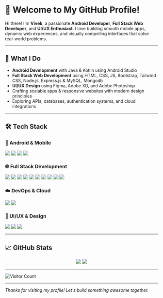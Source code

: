 # 🚀 Welcome to My GitHub Profile!

Hi there! I'm **Vivek**, a passionate **Android Developer**, **Full Stack Web Developer**, and **UI/UX Enthusiast**. I love building smooth mobile apps, dynamic web experiences, and visually compelling interfaces that solve real-world problems.

---

## 💼 What I Do
- **Android Development** with Java & Kotlin using Android Studio  
- **Full Stack Web Development** using HTML, CSS, JS, Bootstrap, Tailwind CSS, Node.js, Express.js & MySQL, Mongodb  
- **UI/UX Design** using Figma, Adobe XD, and Adobe Photoshop  
- Crafting scalable apps & responsive websites with modern design principles  
- Exploring APIs, databases, authentication systems, and cloud integrations  

---

## 🛠️ Tech Stack

### 📱 Android & Mobile
<p align="left">
 <img src="https://img.shields.io/badge/Java-007396?style=for-the-badge&logo=java&logoColor=white" />
 <img src="https://img.shields.io/badge/Kotlin-0095D5?style=for-the-badge&logo=kotlin&logoColor=white" />
 <img src="https://img.shields.io/badge/Android-3DDC84?style=for-the-badge&logo=android&logoColor=white" />
 <img src="https://img.shields.io/badge/Android%20Studio-3DDC84?style=for-the-badge&logo=android-studio&logoColor=white" />
</p>

### 🌐 Full Stack Development
<p align="left">
 <img src="https://img.shields.io/badge/HTML5-E34F26?style=for-the-badge&logo=html5&logoColor=white" />
 <img src="https://img.shields.io/badge/CSS3-1572B6?style=for-the-badge&logo=css3&logoColor=white" />
 <img src="https://img.shields.io/badge/Tailwind_CSS-38B2AC?style=for-the-badge&logo=tailwind-css&logoColor=white" />
 <img src="https://img.shields.io/badge/JavaScript-F7DF1E?style=for-the-badge&logo=javascript&logoColor=black" />
 <img src="https://img.shields.io/badge/React-61DAFB?style=for-the-badge&logo=react&logoColor=black" />
 <img src="https://img.shields.io/badge/Node.js-339933?style=for-the-badge&logo=node.js&logoColor=white" />
 <img src="https://img.shields.io/badge/Express.js-000000?style=for-the-badge&logo=express&logoColor=white" />
 <img src="https://img.shields.io/badge/MySQL-4479A1?style=for-the-badge&logo=mysql&logoColor=white" />
 <img src="https://img.shields.io/badge/MongoDB-47A248?style=for-the-badge&logo=mongodb&logoColor=white" />
 <img src="https://img.shields.io/badge/Bootstrap-7952B3?style=for-the-badge&logo=bootstrap&logoColor=white" />
</p>

### ☁️ DevOps & Cloud
<p align="left">
 <img src="https://img.shields.io/badge/Docker-2496ED?style=for-the-badge&logo=docker&logoColor=white" />
 <img src="https://img.shields.io/badge/Kubernetes-326CE5?style=for-the-badge&logo=kubernetes&logoColor=white" />
</p>

### 🎨 UI/UX & Design
<p align="left">
 <img src="https://img.shields.io/badge/Figma-F24E1E?style=for-the-badge&logo=figma&logoColor=white" />
 <img src="https://img.shields.io/badge/Adobe%20XD-470137?style=for-the-badge&logo=adobe-xd&logoColor=white" />
 <img src="https://img.shields.io/badge/Photoshop-31A8FF?style=for-the-badge&logo=adobe-photoshop&logoColor=white" />
</p>

---

## 📈 GitHub Stats
<p align="center">
  <img src="https://github-readme-stats.vercel.app/api?username=Rishishinde08&show_icons=true&theme=radical" />
  <img src="https://github-readme-streak-stats.herokuapp.com/?user=Rishishinde08&theme=radical" />
</p>

---

![Visitor Count](https://komarev.com/ghpvc/?username=vivekj10&color=blueviolet)

---

*Thanks for visiting my profile! Let's build something awesome together.*
